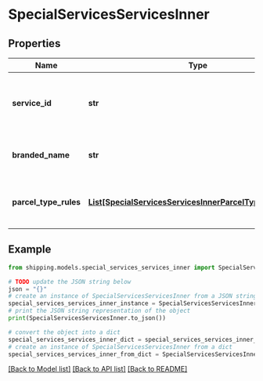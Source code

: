 # SpecialServicesServicesInner


## Properties

Name | Type | Description | Notes
------------ | ------------- | ------------- | -------------
**service_id** | **str** | The unique identifier given to the carrier specific service. | [optional] 
**branded_name** | **str** | The branded name of the service | [optional] 
**parcel_type_rules** | [**List[SpecialServicesServicesInnerParcelTypeRulesInner]**](SpecialServicesServicesInnerParcelTypeRulesInner.md) | It displays special services for specific parcel type | [optional] 

## Example

```python
from shipping.models.special_services_services_inner import SpecialServicesServicesInner

# TODO update the JSON string below
json = "{}"
# create an instance of SpecialServicesServicesInner from a JSON string
special_services_services_inner_instance = SpecialServicesServicesInner.from_json(json)
# print the JSON string representation of the object
print(SpecialServicesServicesInner.to_json())

# convert the object into a dict
special_services_services_inner_dict = special_services_services_inner_instance.to_dict()
# create an instance of SpecialServicesServicesInner from a dict
special_services_services_inner_from_dict = SpecialServicesServicesInner.from_dict(special_services_services_inner_dict)
```
[[Back to Model list]](../README.md#documentation-for-models) [[Back to API list]](../README.md#documentation-for-api-endpoints) [[Back to README]](../README.md)


